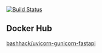 [![Build Status](https://travis-ci.com/bashhack/uvicorn-gunicorn-fastapi.svg?branch=master)](https://travis-ci.com/bashhack/uvicorn-gunicorn-fastapi)

## Docker Hub
[bashhack/uvicorn-gunicorn-fastapi](https://hub.docker.com/r/bashhack/uvicorn-gunicorn-fastapi)
